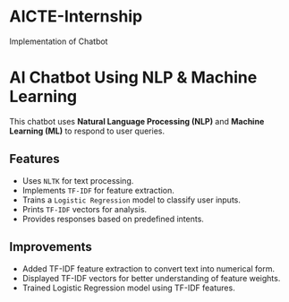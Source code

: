 # AICTE-Internship
Implementation of Chatbot
# AI Chatbot Using NLP & Machine Learning

This chatbot uses **Natural Language Processing (NLP)** and **Machine Learning (ML)** to respond to user queries.

## Features
- Uses `NLTK` for text processing.
- Implements `TF-IDF` for feature extraction.
- Trains a `Logistic Regression` model to classify user inputs.
- Prints `TF-IDF` vectors for analysis.
- Provides responses based on predefined intents.

## Improvements
- Added TF-IDF feature extraction to convert text into numerical form.
- Displayed TF-IDF vectors for better understanding of feature weights.
- Trained Logistic Regression model using TF-IDF features.
